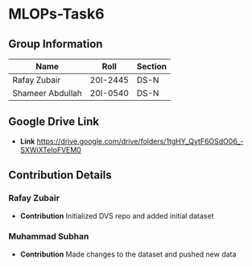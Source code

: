 # MLOPs-Task6
## Group Information

| Name      | Roll  | Section |
|-----------|-------|---------|
| Rafay Zubair  | 20I-2445  | DS-N       |
| Shameer Abdullah| 20I-0540  | DS-N       |

## Google Drive Link
- **Link** https://drive.google.com/drive/folders/1tgHY_QytF6OSdO06_-SXWiXTeIoFVEM0
## Contribution Details

### Rafay Zubair
- **Contribution** Initialized DVS repo and added initial dataset

### Muhammad Subhan
- **Contribution** Made changes to the dataset and pushed new data
